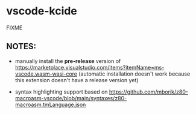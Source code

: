 # vscode-kcide
FIXME

## NOTES:

- manually install the **pre-release** version of https://marketplace.visualstudio.com/items?itemName=ms-vscode.wasm-wasi-core
  (automatic installation doesn't work because this extension doesn't have a release version yet)

- syntax highlighting support based on https://github.com/mborik/z80-macroasm-vscode/blob/main/syntaxes/z80-macroasm.tmLanguage.json